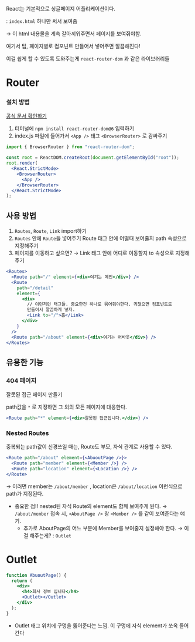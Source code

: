 React는 기본적으로 싱글페이지 어플리케이션이다.

: `index.html` 하나만 써서 보여줌

→ 이 html 내용물을 계속 갈아끼워주면서 페이지를 보여줘야함.

여기서 팁, 페이지별로 컴포넌트 만들어서 넣어주면 깔끔해진다!

이걸 쉽게 할 수 있도록 도와주는게 `react-router-dom` 과 같은 라이브러리들

# Router

### 설치 방법

[공식 문서 확인하기](https://reactrouter.com/en/main/start/tutorial)

1. 터미널에 `npm install react-router-dom@6` 입력하기
2. index.js 파일에 들어가서 `<App />` 태그 `<BrowserRouter>` 로 감싸주기

```jsx
import { BrowserRouter } from "react-router-dom";

const root = ReactDOM.createRoot(document.getElementById("root"));
root.render(
  <React.StrictMode>
    <BrowserRouter>
      <App />
    </BrowserRouter>
  </React.StrictMode>
);
```

## 사용 방법

1. `Routes`, `Route`, `Link` import하기
2. `Routes` 안에 `Route`들 넣어주기
   Route 태그 안에 어떨때 보여줄지 path 속성으로 지정해주기
3. 페이지를 이동하고 싶으면?
   → Link 태그 안에 어디로 이동할지 to 속성으로 지정해주기

```jsx
<Routes>
  <Route path="/" element={<div>여기는 메인</div>} />
  <Route
    path="/detail"
    element={
      <div>
        // 이런저런 태그들. 중요한건 하나로 묶어줘야한다. 귀찮으면 컴포넌트로
        만들어서 깔끔하게 넣자.
        <Link to="/">홈</Link>
      </div>
    }
  />
  <Route path="/about" element={<div>여기는 어바웃</div>} />
</Routes>
```

## 유용한 기능

### 404 페이지

잘못된 접근 페이지 만들기

path값을 `*` 로 지정하면 그 외의 모든 페이지에 대응한다.

```jsx
<Route path="*" element={<div>잘못된 접근입니다.</div>} />
```

### Nested Routes

중복되는 path값이 신경쓰일 때는, Route도 부모, 자식 관계로 사용할 수 있다.

```jsx
<Route path="/about" element={<AbuoutPage />}>
  <Route path="member" element={<Member />} />
  <Route path="location" element={<Location />} />
</Route>
```

→ 이러면 member는 `/about/member` , location은 `/about/location` 이런식으로 path가 지정된다.

- 중요한 점!!
  nested된 자식 Route의 element도 함께 보여주게 된다.
  → `/about/member` 접속 시, `<AboutPage />` 랑 `<Member />` 를 같이 보여준다는 얘기.
  - 추가로 AboutPage의 어느 부분에 Member를 보여줄지 설정해야 한다.
    → 이걸 해주는게? : `Outlet`

# Outlet

```jsx
function AbuoutPage() {
  return (
    <div>
      <h4>회사 정보 입니다</h4>
      <Outlet></Outlet>
    </div>
  );
}
```

- Outlet 태그 위치에 구멍을 뚫어준다는 느낌.
  이 구멍에 자식 element가 쏘옥 들어간다
